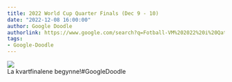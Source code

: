 ```yaml
---
title: 2022 World Cup Quarter Finals (Dec 9 - 10)
date: "2022-12-08 16:00:00"
author: Google Doodle
authorlink: https://www.google.com/search?q=Fotball-VM%202022%20i%20Qatar
tags:
- Google-Doodle
---
```

<img src="https://www.google.com/logos/doodles/2022/2022-world-cup-quarter-finals-dec-9-10-6753651837110006.2-law.gif" referrerpolicy="no-referrer"><br>La kvartfinalene begynne!#GoogleDoodle 